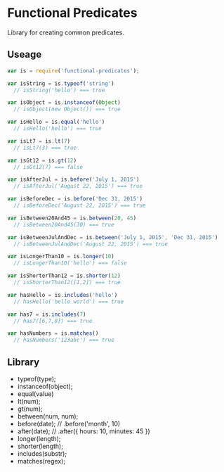 # Functional Predicates

Library for creating common predicates.

## Useage

```js
var is = require('functional-predicates');

var isString = is.typeof('string')
  // isString('hello') === true

var isObject = is.instanceof(Object)
  // isObject(new Object()) === true

var isHello = is.equal('hello')
  // isHello('hello') === true

var isLt7 = is.lt(7)
  // isLt7(3) === true

var isGt12 = is.gt(12)
  // isGt12(7) === false

var isAfterJul = is.before('July 1, 2015')
  // isAfterJul('August 22, 2015') === true

var isBeforeDec = is.before('Dec 31, 2015')
  // isBeforeDec('August 22, 2015') === true

var isBetween20And45 = is.between(20, 45)
  // isBetween20And45(30) === true

var isBetweenJulAndDec = is.between('July 1, 2015', 'Dec 31, 2015')
  // isBetweenJulAndDec('August 22, 2015') === true

var isLongerThan10 = is.longer(10)
  // isLongerThan10('hello') === false

var isShorterThan12 = is.shorter(12)
  // isShorterThan12([1,2]) === true

var hasHello = is.includes('hello')
  // hasHello('hello world') === true

var has7 = is.includes(7)
  // has7([6,7,8]) === true

var hasNumbers = is.matches()
  // hasNumbers('123abc') === true
```

## Library

- typeof(type);
- instanceof(object);
- equal(value)
- lt(num);
- gt(num);
- between(num, num);
- before(date); // .before('month', 10)
- after(date); // .after({ hours: 10, minutes: 45 })
- longer(length);
- shorter(length);
- includes(substr);
- matches(regex);
